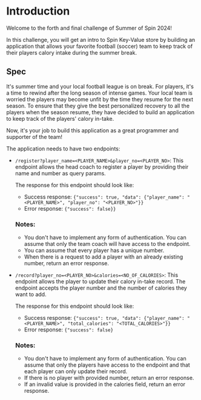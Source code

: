 # Introduction

Welcome to the forth and final challenge of Summer of Spin 2024!

In this challenge, you will get an intro to Spin Key-Value store by building an application that allows your favorite football (soccer) team to keep track of their players calory intake during the summer break.

## Spec

It's summer time and your local football league is on break. For players, it's a time to rewind after the long season of intense games. Your local team is worried the players may become unfit by the time they resume for the next season. To ensure that they give the best personalized recovery to all the players when the season resume, they have decided to build an application to keep track of the players' calory in-take.

Now, it's your job to build this application as a great programmer and supporter of the team!

The application needs to have two endpoints:

- `/register?player_name=<PLAYER_NAME>&player_no=<PLAYER_NO>`: This endpoint allows the head coach to register a player by providing their name and number as query params.

  The response for this endpoint should look like:

  - Success response: `{"success": true, "data": {"player_name": "<PLAYER_NAME>", "player_no": "<PLAYER_NO>"}}`
  - Error response: `{"success": false}}`

  ### Notes:

  - You don't have to implement any form of authentication. You can assume that only the team coach will have access to the endpoint.
  - You can assume that every player has a unique number.
  - When there is a request to add a player with an already existing number, return an error response.

- `/record?player_no=<PLAYER_NO>&calories=<NO_OF_CALORIES>`: This endpoint allows the player to update their calory in-take record. The endpoint accepts the player number and the number of calories they want to add.

  The response for this endpoint should look like:

  - Success response: `{"success": true, "data": {"player_name": "<PLAYER_NAME>", "total_calories": "<TOTAL_CALORIES>"}}`
  - Error response: `{"success": false}`

  ### Notes:

  - You don't have to implement any form of authentication. You can assume that only the players have access to the endpoint and that each player can only update their record.
  - If there is no player with provided number, return an error response.
  - If an invalid value is provided in the calories field, return an error response.
